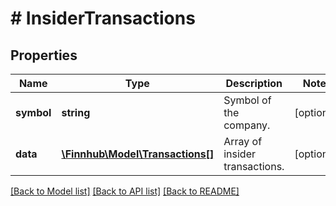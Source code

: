 # # InsiderTransactions

## Properties

Name | Type | Description | Notes
------------ | ------------- | ------------- | -------------
**symbol** | **string** | Symbol of the company. | [optional]
**data** | [**\Finnhub\Model\Transactions[]**](Transactions.md) | Array of insider transactions. | [optional]

[[Back to Model list]](../../README.md#models) [[Back to API list]](../../README.md#endpoints) [[Back to README]](../../README.md)
